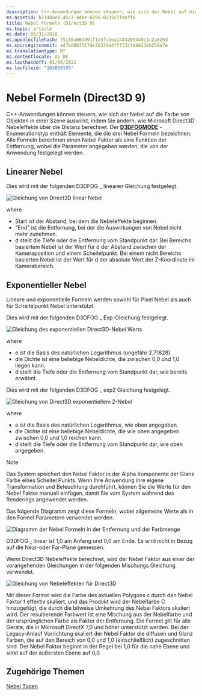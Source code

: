 ```yaml
---
description: C++-Anwendungen können steuern, wie sich der Nebel auf die Farbe von Objekten in einer Szene auswirkt, indem Sie ändern, wie Microsoft Direct3D Nebeleffekte über die Distanz berechnet.
ms.assetid: b7148ae8-45c7-4dbe-8295-0335c7fdeff0
title: Nebel Formeln (Direct3D 9)
ms.topic: article
ms.date: 05/31/2018
ms.openlocfilehash: 75150a00d491f1e3fc1ea1444209449c1c2a825d
ms.sourcegitcommit: a47bd86f517de76374e4fff33cfeb613eb259a7e
ms.translationtype: MT
ms.contentlocale: de-DE
ms.lasthandoff: 01/06/2021
ms.locfileid: "103860195"
---
```

# <a name="fog-formulas-direct3d-9"></a>Nebel Formeln (Direct3D 9)

C++-Anwendungen können steuern, wie sich der Nebel auf die Farbe von Objekten in einer Szene auswirkt, indem Sie ändern, wie Microsoft Direct3D Nebeleffekte über die Distanz berechnet. Der [**D3DFOGMODE**](./d3dfogmode.md) -Enumerationstyp enthält Elemente, die die drei Nebel Formeln bezeichnen. Alle Formeln berechnen einen Nebel Faktor als eine Funktion der Entfernung, wobei die Parameter angegeben werden, die von der Anwendung festgelegt werden.

## <a name="linear-fog"></a>Linearer Nebel

Dies wird mit der folgenden D3DFOG \_ linearen Gleichung festgelegt.

![Gleichung von Direct3D linear Nebel](images/fogliner.png)

where

-   Start ist der Abstand, bei dem die Nebeleffekte beginnen.
-   "End" ist die Entfernung, bei der die Auswirkungen von Nebel nicht mehr zunehmen.
-   d stellt die Tiefe oder die Entfernung vom Standpunkt dar. Bei Bereichs basiertem Nebel ist der Wert für d der Abstand zwischen der Kameraposition und einem Scheitelpunkt. Bei einem nicht Bereichs basierten Nebel ist der Wert für d der absolute Wert der Z-Koordinate im Kamerabereich.

## <a name="exponential-fog"></a>Exponentieller Nebel

Lineare und exponentielle Formeln werden sowohl für Pixel Nebel als auch für Scheitelpunkt Nebel unterstützt.

Dies wird mit der folgenden D3DFOG \_ Exp-Gleichung festgelegt.

![Gleichung des exponentiellen Direct3D-Nebel Werts](images/fogexp.png)

where

-   e ist die Basis des natürlichen Logarithmus (ungefähr 2,71828).
-   die Dichte ist eine beliebige Nebeldichte, die zwischen 0,0 und 1,0 liegen kann.
-   d stellt die Tiefe oder die Entfernung vom Standpunkt dar, wie bereits erwähnt.

Dies wird mit der folgenden D3DFOG \_ exp2 Gleichung festgelegt.

![Gleichung von Direct3D exponentiellem 2-Nebel](images/fogexp2.png)

where

-   e ist die Basis des natürlichen Logarithmus, wie oben angegeben.
-   die Dichte ist eine beliebige Nebeldichte, die wie oben angegeben zwischen 0,0 und 1,0 reichen kann.
-   d stellt die Tiefe oder die Entfernung vom Standpunkt dar, wie oben angegeben.

> [!Note]  
> Das System speichert den Nebel Faktor in der Alpha Komponente der Glanz Farbe eines Scheitel Punkts. Wenn Ihre Anwendung ihre eigene Transformation und Beleuchtung durchführt, können Sie die Werte für den Nebel Faktor manuell einfügen, damit Sie vom System während des Renderings angewendet werden.

 

Das folgende Diagramm zeigt diese Formeln, wobei allgemeine Werte als in den Formel Parametern verwendet werden.

![Diagramm der Nebel Formeln in der Entfernung und der Farbmenge](images/foggraph.png)

D3DFOG \_ linear ist 1,0 am Anfang und 0,0 am Ende. Es wird nicht in Bezug auf die Near-oder Far-Plane gemessen.

Wenn Direct3D Nebeleffekte berechnet, wird der Nebel Faktor aus einer der vorangehenden Gleichungen in der folgenden Mischungs Gleichung verwendet.

![Gleichung von Nebeleffekten für Direct3D](images/fogcalc.png)

Mit dieser Formel wird die Farbe des aktuellen Polygons c durch den Nebel Faktor f effektiv skaliert, und das Produkt wird der Nebelfarbe C hinzugefügt, die durch die bitweise Umkehrung des Nebel Faktors skaliert wird. Der resultierende Farbwert ist eine Mischung aus der Nebelfarbe und der ursprünglichen Farbe als Faktor der Entfernung. Die Formel gilt für alle Geräte, die in Microsoft DirectX 7,0 und höher unterstützt werden. Bei der Legacy-Anlauf Vorrichtung skaliert der Nebel Faktor die diffusen und Glanz Farben, die auf den Bereich von 0,0 und 1,0 (einschließlich) zugeschnitten sind. Der Nebel Faktor beginnt in der Regel bei 1,0 für die nahe Ebene und sinkt auf der äußersten Ebene auf 0,0.

## <a name="related-topics"></a>Zugehörige Themen

<dl> <dt>

[Nebel Typen](fog-types.md)
</dt> </dl>

 

 
